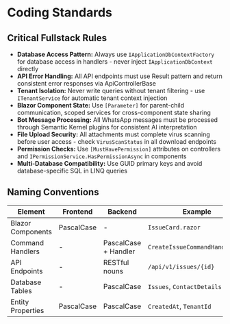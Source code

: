# Coding Standards

## Critical Fullstack Rules
- **Database Access Pattern:** Always use `IApplicationDbContextFactory` for database access in handlers - never inject `IApplicationDbContext` directly
- **API Error Handling:** All API endpoints must use Result<T> pattern and return consistent error responses via ApiControllerBase
- **Tenant Isolation:** Never write queries without tenant filtering - use `ITenantService` for automatic tenant context injection
- **Blazor Component State:** Use `[Parameter]` for parent-child communication, scoped services for cross-component state sharing
- **Bot Message Processing:** All WhatsApp messages must be processed through Semantic Kernel plugins for consistent AI interpretation
- **File Upload Security:** All attachments must complete virus scanning before user access - check `VirusScanStatus` in all download endpoints
- **Permission Checks:** Use `[MustHavePermission]` attributes on controllers and `IPermissionService.HasPermissionAsync` in components
- **Multi-Database Compatibility:** Use GUID primary keys and avoid database-specific SQL in LINQ queries

## Naming Conventions
| Element | Frontend | Backend | Example |
|---------|----------|---------|---------|
| Blazor Components | PascalCase | - | `IssueCard.razor` |
| Command Handlers | - | PascalCase + Handler | `CreateIssueCommandHandler.cs` |
| API Endpoints | - | RESTful nouns | `/api/v1/issues/{id}` |
| Database Tables | - | PascalCase | `Issues`, `ContactDetails` |
| Entity Properties | PascalCase | PascalCase | `CreatedAt`, `TenantId` |
